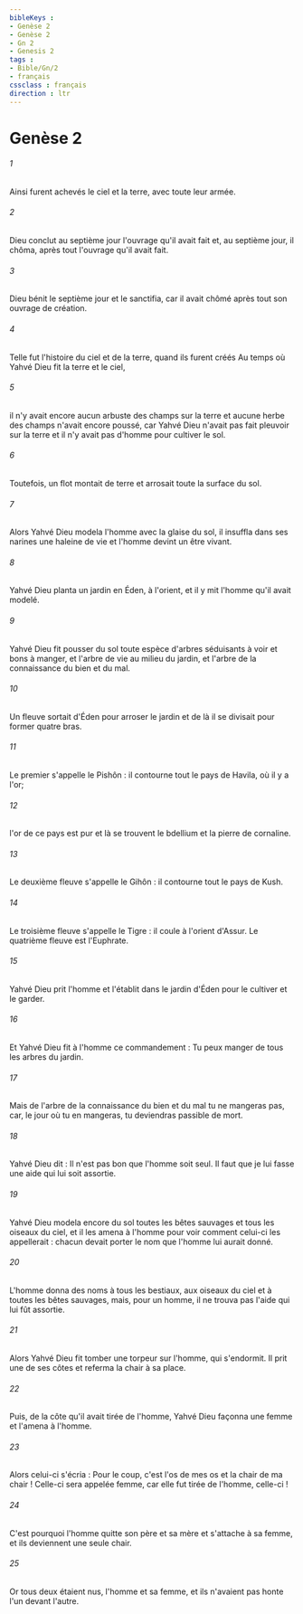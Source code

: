 ```yaml
---
bibleKeys : 
- Genèse 2
- Genèse 2
- Gn 2
- Genesis 2
tags : 
- Bible/Gn/2
- français
cssclass : français
direction : ltr
---
```


# Genèse 2

###### 1
Ainsi furent achevés le ciel et la terre, avec toute leur armée. 
###### 2
Dieu conclut au septième jour l'ouvrage qu'il avait fait et, au septième jour, il chôma, après tout l'ouvrage qu'il avait fait. 
###### 3
Dieu bénit le septième jour et le sanctifia, car il avait chômé après tout son ouvrage de création.
###### 4
Telle fut l'histoire du ciel et de la terre, quand ils furent créés Au temps où Yahvé Dieu fit la terre et le ciel, 
###### 5
il n'y avait encore aucun arbuste des champs sur la terre et aucune herbe des champs n'avait encore poussé, car Yahvé Dieu n'avait pas fait pleuvoir sur la terre et il n'y avait pas d'homme pour cultiver le sol. 
###### 6
Toutefois, un flot montait de terre et arrosait toute la surface du sol. 
###### 7
Alors Yahvé Dieu modela l'homme avec la glaise du sol, il insuffla dans ses narines une haleine de vie et l'homme devint un être vivant.
###### 8
Yahvé Dieu planta un jardin en Éden, à l'orient, et il y mit l'homme qu'il avait modelé. 
###### 9
Yahvé Dieu fit pousser du sol toute espèce d'arbres séduisants à voir et bons à manger, et l'arbre de vie au milieu du jardin, et l'arbre de la connaissance du bien et du mal. 
###### 10
Un fleuve sortait d'Éden pour arroser le jardin et de là il se divisait pour former quatre bras. 
###### 11
Le premier s'appelle le Pishôn : il contourne tout le pays de Havila, où il y a l'or; 
###### 12
l'or de ce pays est pur et là se trouvent le bdellium et la pierre de cornaline. 
###### 13
Le deuxième fleuve s'appelle le Gihôn : il contourne tout le pays de Kush. 
###### 14
Le troisième fleuve s'appelle le Tigre : il coule à l'orient d'Assur. Le quatrième fleuve est l'Euphrate. 
###### 15
Yahvé Dieu prit l'homme et l'établit dans le jardin d'Éden pour le cultiver et le garder. 
###### 16
Et Yahvé Dieu fit à l'homme ce commandement : Tu peux manger de tous les arbres du jardin. 
###### 17
Mais de l'arbre de la connaissance du bien et du mal tu ne mangeras pas, car, le jour où tu en mangeras, tu deviendras passible de mort. 
###### 18
Yahvé Dieu dit : Il n'est pas bon que l'homme soit seul. Il faut que je lui fasse une aide qui lui soit assortie. 
###### 19
Yahvé Dieu modela encore du sol toutes les bêtes sauvages et tous les oiseaux du ciel, et il les amena à l'homme pour voir comment celui-ci les appellerait : chacun devait porter le nom que l'homme lui aurait donné. 
###### 20
L'homme donna des noms à tous les bestiaux, aux oiseaux du ciel et à toutes les bêtes sauvages, mais, pour un homme, il ne trouva pas l'aide qui lui fût assortie. 
###### 21
Alors Yahvé Dieu fit tomber une torpeur sur l'homme, qui s'endormit. Il prit une de ses côtes et referma la chair à sa place. 
###### 22
Puis, de la côte qu'il avait tirée de l'homme, Yahvé Dieu façonna une femme et l'amena à l'homme.
###### 23
Alors celui-ci s'écria : Pour le coup, c'est l'os de mes os et la chair de ma chair ! Celle-ci sera appelée femme, car elle fut tirée de l'homme, celle-ci ! 
###### 24
C'est pourquoi l'homme quitte son père et sa mère et s'attache à sa femme, et ils deviennent une seule chair.
###### 25
Or tous deux étaient nus, l'homme et sa femme, et ils n'avaient pas honte l'un devant l'autre. 

